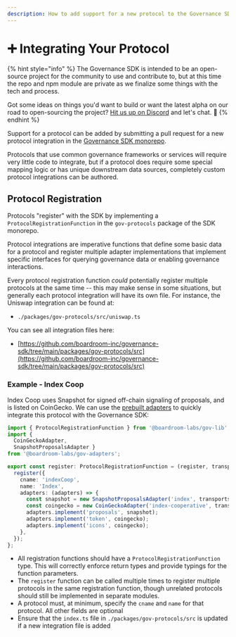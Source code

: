 ```yaml
---
description: How to add support for a new protocol to the Governance SDK.
---
```


# ➕ Integrating Your Protocol

{% hint style="info" %}
The Governance SDK is intended to be an open-source project for the community to use and contribute to, but at this time the repo and npm module are private as we finalize some things with the tech and process.

Got some ideas on things you'd want to build or want the latest alpha on our road to open-sourcing the project? [Hit us up on Discord](https://discord.gg/UBqtEddhsC) and let's chat. 👋
{% endhint %}

Support for a protocol can be added by submitting a pull request for a new protocol integration in the [Governance SDK monorepo](https://github.com/boardroom-inc/governance-sdk).

Protocols that use common governance frameworks or services will require very little code to integrate, but if a protocol does require some special mapping logic or has unique downstream data sources, completely custom protocol integrations can be authored.

## Protocol Registration

Protocols "register" with the SDK by implementing a `ProtocolRegistrationFunction` in the `gov-protocols` package of the SDK monorepo.

Protocol integrations are imperative functions that define some basic data for a protocol and register multiple adapter implementations that implement specific interfaces for querying governance data or enabling governance interactions.

Every protocol registration function _could_ potentially register multiple protocols at the same time -- this may make sense in some situations, but generally each protocol integration will have its own file. For instance, the Uniswap integration can be found at:

* `./packages/gov-protocols/src/uniswap.ts`

You can see all integration files here:

* [https://github.com/boardroom-inc/governance-sdk/tree/main/packages/gov-protocols/src](https://github.com/boardroom-inc/governance-sdk/tree/main/packages/gov-protocols/src)

### Example - Index Coop

Index Coop uses Snapshot for signed off-chain signaling of proposals, and is listed on CoinGecko. We can use the [prebuilt adapters](../governance-frameworks/) to quickly integrate this protocol with the Governance SDK:

```typescript
import { ProtocolRegistrationFunction } from '@boardroom-labs/gov-lib';
import {
  CoinGeckoAdapter,
  SnapshotProposalsAdapter }
from '@boardroom-labs/gov-adapters';

export const register: ProtocolRegistrationFunction = (register, transports) => {
  register({
    cname: 'indexCoop',
    name: 'Index',
    adapters: (adapters) => {
      const snapshot = new SnapshotProposalsAdapter('index', transports);
      const coingecko = new CoinGeckoAdapter('index-cooperative', transports);
      adapters.implement('proposals', snapshot);
      adapters.implement('token', coingecko);
      adapters.implement('icons', coingecko);
    },
  });
};
```

* All registration functions should have a `ProtocolRegistrationFunction` type. This will correctly enforce return types and provide typings for the function parameters.
* The `register` function can be called multiple times to register multiple protocols in the same registration function, though unrelated protocols should still be implemented in separate modules.
* A protocol must, at minimum, specify the `cname` and `name` for that protocol. All other fields are optional
* Ensure that the `index.ts` file in `./packages/gov-protocols/src` is updated if a new integration file is added
